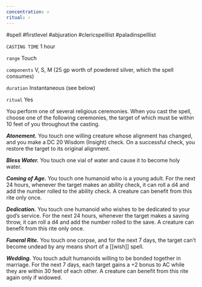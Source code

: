 ```yaml
---
concentration: 𐄂
ritual: ✓
---
```

#spell #firstlevel #abjuration #clericspelllist #paladinspelllist

`CASTING TIME`
1 hour

`range`
Touch

`components`
V, S, M (25 gp worth of powdered silver, which the spell consumes)

`duration`
Instantaneous (see below)

`ritual`
Yes

You perform one of several religious ceremonies. When you cast the spell, choose one of the following ceremonies, the target of which must be within 10 feet of you throughout the casting.

**_Atonement._** You touch one willing creature whose alignment has changed, and you make a DC 20 Wisdom (Insight) check. On a successful check, you restore the target to its original alignment.

**_Bless Water._** You touch one vial of water and cause it to become holy water.

**_Coming of Age._** You touch one humanoid who is a young adult. For the next 24 hours, whenever the target makes an ability check, it can roll a d4 and add the number rolled to the ability check. A creature can benefit from this rite only once.

**_Dedication._** You touch one humanoid who wishes to be dedicated to your god’s service. For the next 24 hours, whenever the target makes a saving throw, it can roll a d4 and add the number rolled to the save. A creature can benefit from this rite only once.

**_Funeral Rite._** You touch one corpse, and for the next 7 days, the target can’t become undead by any means short of a [[wish]] spell.

**_Wedding._** You touch adult humanoids willing to be bonded together in marriage. For the next 7 days, each target gains a +2 bonus to AC while they are within 30 feet of each other. A creature can benefit from this rite again only if widowed.